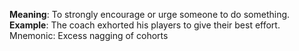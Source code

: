 **Meaning**: To strongly encourage or urge someone to do something.  
**Example**: The coach exhorted his players to give their best effort.
Mnemonic: Excess nagging of cohorts